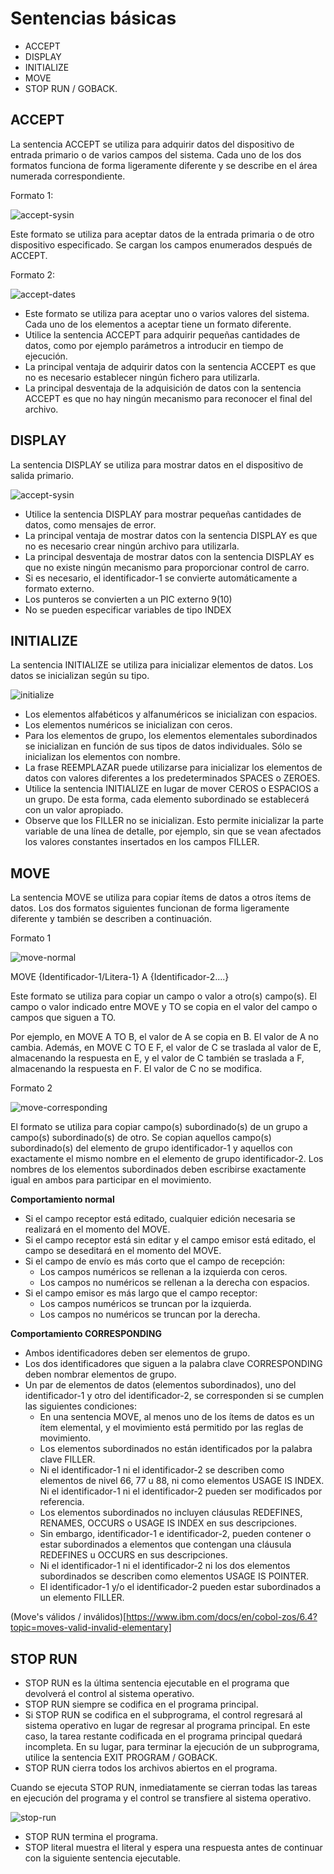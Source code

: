 # Sentencias básicas

- ACCEPT
- DISPLAY
- INITIALIZE
- MOVE
- STOP RUN / GOBACK.

## ACCEPT
La sentencia ACCEPT se utiliza para adquirir datos del dispositivo de entrada primario o de varios campos del sistema. Cada uno de los dos formatos funciona de forma ligeramente diferente y se describe en el área numerada correspondiente.

Formato 1:

![accept-sysin](/images/accept-sysin.png)

Este formato se utiliza para aceptar datos de la entrada primaria o de otro dispositivo especificado. Se cargan los campos enumerados después de ACCEPT.

Formato 2:

![accept-dates](/images/accept-dates.png)

- Este formato se utiliza para aceptar uno o varios valores del sistema. Cada uno de los elementos a aceptar tiene un formato diferente.
- Utilice la sentencia ACCEPT para adquirir pequeñas cantidades de datos, como por ejemplo parámetros a introducir en tiempo de ejecución.
- La principal ventaja de adquirir datos con la sentencia ACCEPT es que no es necesario establecer ningún fichero para utilizarla.
- La principal desventaja de la adquisición de datos con la sentencia ACCEPT es que no hay ningún mecanismo para reconocer el final del archivo.

## DISPLAY

La sentencia DISPLAY se utiliza para mostrar datos en el dispositivo de salida primario. 

![accept-sysin](/images/display.png)

- Utilice la sentencia DISPLAY para mostrar pequeñas cantidades de datos, como mensajes de error.
- La principal ventaja de mostrar datos con la sentencia DISPLAY es que no es necesario crear ningún archivo para utilizarla.
- La principal desventaja de mostrar datos con la sentencia DISPLAY es que no existe ningún mecanismo para proporcionar control de carro.
- Si es necesario, el identificador-1 se convierte automáticamente a formato externo.
- Los punteros se convierten a un PIC externo 9(10)
- No se pueden especificar variables de tipo INDEX

## INITIALIZE

La sentencia INITIALIZE se utiliza para inicializar elementos de datos. Los datos se inicializan según su tipo.

![initialize](/images/initialize.png)

- Los elementos alfabéticos y alfanuméricos se inicializan con espacios.
- Los elementos numéricos se inicializan con ceros.
- Para los elementos de grupo, los elementos elementales subordinados se inicializan en función de sus tipos de datos individuales. Sólo se inicializan los elementos con nombre.
- La frase REEMPLAZAR puede utilizarse para inicializar los elementos de datos con valores diferentes a los predeterminados SPACES o ZEROES.
- Utilice la sentencia INITIALIZE en lugar de mover CEROS o ESPACIOS a un grupo. De esta forma, cada elemento subordinado se establecerá con un valor apropiado.
- Observe que los FILLER no se inicializan. Esto permite inicializar la parte variable de una línea de detalle, por ejemplo, sin que se vean afectados los valores constantes insertados en los campos FILLER.


## MOVE

La sentencia MOVE se utiliza para copiar ítems de datos a otros ítems de datos. Los dos formatos siguientes funcionan de forma ligeramente diferente y también se describen a continuación.

Formato 1

![move-normal](/images/move-normal.png)

MOVE {Identificador-1/Litera-1} A {Identificador-2....} 

Este formato se utiliza para copiar un campo o valor a otro(s) campo(s). El campo o valor indicado entre MOVE y TO se copia en el valor del campo o campos que siguen a TO.

Por ejemplo, en MOVE A TO B, el valor de A se copia en B. El valor de A no cambia. Además, en MOVE C TO E F, el valor de C se traslada al valor de E, almacenando la respuesta en E, y el valor de C también se traslada a F, almacenando la respuesta en F. El valor de C no se modifica.

Formato 2

![move-corresponding](/images/move-corresponding.png)

El formato se utiliza para copiar campo(s) subordinado(s) de un grupo a campo(s) subordinado(s) de otro. Se copian aquellos campo(s) subordinado(s) del elemento de grupo identificador-1 y aquellos con exactamente el mismo nombre en el elemento de grupo identificador-2. Los nombres de los elementos subordinados deben escribirse exactamente igual en ambos para participar en el movimiento.

**Comportamiento normal**

- Si el campo receptor está editado, cualquier edición necesaria se realizará en el momento del MOVE.
- Si el campo receptor está sin editar y el campo emisor está editado, el campo se deseditará en el momento del MOVE.
- Si el campo de envío es más corto que el campo de recepción:
    - Los campos numéricos se rellenan a la izquierda con ceros.
    - Los campos no numéricos se rellenan a la derecha con espacios.
- Si el campo emisor es más largo que el campo receptor:
    - Los campos numéricos se truncan por la izquierda.
    - Los campos no numéricos se truncan por la derecha.

**Comportamiento CORRESPONDING**
- Ambos identificadores deben ser elementos de grupo.
- Los dos identificadores que siguen a la palabra clave CORRESPONDING deben nombrar elementos de grupo. 
- Un par de elementos de datos (elementos subordinados), uno del identificador-1 y otro del identificador-2, se corresponden si se cumplen las siguientes condiciones:
    - En una sentencia MOVE, al menos uno de los ítems de datos es un ítem elemental, y el movimiento está permitido por las reglas de movimiento.
    - Los elementos subordinados no están identificados por la palabra clave FILLER.
    - Ni el identificador-1 ni el identificador-2 se describen como elementos de nivel 66, 77 u 88, ni como elementos USAGE IS INDEX. Ni el identificador-1 ni el identificador-2 pueden ser modificados por referencia.
    - Los elementos subordinados no incluyen cláusulas REDEFINES, RENAMES, OCCURS o USAGE IS INDEX en sus descripciones.
    - Sin embargo, identificador-1 e identificador-2, pueden contener o estar subordinados a elementos que contengan una cláusula REDEFINES u OCCURS en sus descripciones.
    - Ni el identificador-1 ni el identificador-2 ni los dos elementos subordinados se describen como elementos USAGE IS POINTER.
    - El identificador-1 y/o el identificador-2 pueden estar subordinados a un elemento FILLER.

(Move's válidos / inválidos)[https://www.ibm.com/docs/en/cobol-zos/6.4?topic=moves-valid-invalid-elementary]

## STOP RUN

- STOP RUN es la última sentencia ejecutable en el programa que devolverá el control al sistema operativo.
- STOP RUN siempre se codifica en el programa principal.
- Si STOP RUN se codifica en el subprograma, el control regresará al sistema operativo en lugar de regresar al programa principal. En este caso, la tarea restante codificada en el programa principal quedará incompleta. En su lugar, para terminar la ejecución de un subprograma, utilice la sentencia EXIT PROGRAM / GOBACK.
- STOP RUN cierra todos los archivos abiertos en el programa.

Cuando se ejecuta STOP RUN, inmediatamente se cierran todas las tareas en ejecución del programa y el control se transfiere al sistema operativo.

![stop-run](/images/stop-run.png)

- STOP RUN termina el programa. 
- STOP literal muestra el literal y espera una respuesta antes de continuar con la siguiente sentencia ejecutable.

